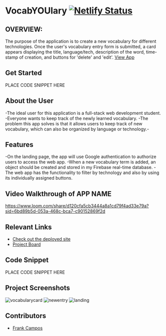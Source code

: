 # VocabYOUlary  [![Netlify Status](https://api.netlify.com/api/v1/badges/eeb9b441-ebfc-430a-8425-dc3bd7a00315/deploy-status)](https://app.netlify.com/sites/venerable-gaufre-bf59bc/deploys)
<!-- update the netlify badge above with your own badge that you can find at netlify under settings/general#status-badges -->
## OVERVIEW:
The purpose of the application is to create a new vocabulary for different technologies. Once the user's vocabulary entry form is submitted, a card appears displaying the title, language/tech, description of the word, time-stamp of creation, and buttons for 'delete' and 'edit'.
[View App](https://venerable-gaufre-bf59bc.netlify.app)

## Get Started <!-- OPTIONAL, but doesn't hurt -->
PLACE CODE SNIPPET HERE

## About the User <!-- This is a scaled down user persona -->
-The ideal user for this application is a full-stack web development student.
-Everyone wants to keep track of the newly learned vocabulary.
-The problem this app solves is that it allows users to keep track of new vocabulary, which can also be organized by language or technology.-


## Features <!-- List your app features using bullets! Do NOT use a paragraph. No one will read that! -->
-On the landing page, the app will use Google authentication to authorize users to access the web app.
-When a new vocabulary term is added, an object should be created and stored in my Firebase real-time database.
-The web app has the functionality to filter by technology and also by using its individually assigned buttons.

## Video Walkthrough of APP NAME <!-- A loom link is sufficient -->
https://www.loom.com/share/d120cfa5cb3444a8a1cd79f4ad33e79a?sid=6bd89b5d-053a-468c-bca7-c90152869f2d

## Relevant Links <!-- Link to all the things that are required outside of the ones that have their own section -->
- [Check out the deployed site](https://venerable-gaufre-bf59bc.netlify.app)
- [Project Board](https://www.figma.com/file/UoU7DNFH1e9D5VBv1OvJqI/vocabyoulary?type=whiteboard&t=exIQ0kdxCnwO6IUw-1)

## Code Snippet <!-- OPTIONAL, but doesn't hurt -->
PLACE CODE SNIPPET HERE

## Project Screenshots <!-- These can be inside of your project. Look at the repos from class and see how the images are included in the readme -->
![vocabularycard](https://github.com/frankcampos/INDIVIDUAL-ASSESSMENT-vocab-YOU-lary/assets/26656478/5e1ea8b1-d13a-49d1-8a04-df2c9fc25a3c)
![newentry](https://github.com/frankcampos/INDIVIDUAL-ASSESSMENT-vocab-YOU-lary/assets/26656478/fa0296fe-c124-4515-afdb-2f84ef46f710)
![landing](https://github.com/frankcampos/INDIVIDUAL-ASSESSMENT-vocab-YOU-lary/assets/26656478/91772ee0-d52f-45cb-8f98-099f1c162151)


## Contributors
- [Frank Campos](https://github.com/frankcampos)
